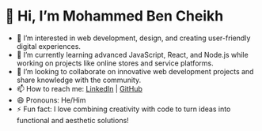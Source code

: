 # 👋 Hi, I’m Mohammed Ben Cheikh

- 👀 I’m interested in web development, design, and creating user-friendly digital experiences.
- 🌱 I’m currently learning advanced JavaScript, React, and Node.js while working on projects like online stores and service platforms.
- 💞️ I’m looking to collaborate on innovative web development projects and share knowledge with the community.
- 📫 How to reach me: [LinkedIn](https://linkedin.com/in/mohammed-ben-cheikh) | [GitHub](https://github.com/Mohammed-Ben-Cheikh)  
- 😄 Pronouns: He/Him
- ⚡ Fun fact: I love combining creativity with code to turn ideas into functional and aesthetic solutions!

<!---
Mohammed-Ben-Cheikh/Mohammed-Ben-Cheikh is a ✨ special ✨ repository because its `README.md` (this file) appears on your GitHub profile.
You can click the Preview link to take a look at your changes.
--->

